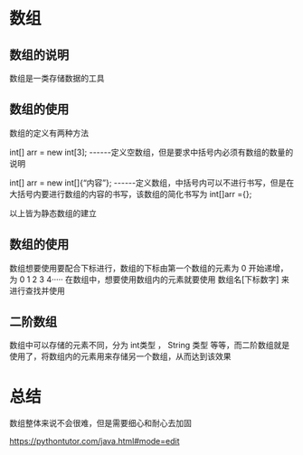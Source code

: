 # 数组
## 数组的说明

数组是一类存储数据的工具

## 数组的使用

数组的定义有两种方法

int[] arr = new int[3];    ------定义空数组，但是要求中括号内必须有数组的数量的说明

int[] arr = new int[]{“内容”};   ------定义数组，中括号内可以不进行书写，但是在大括号内要进行数组的内容的书写，该数组的简化书写为 int[]arr ={};

以上皆为静态数组的建立

## 数组的使用

数组想要使用要配合下标进行，数组的下标由第一个数组的元素为 0 开始递增，为 0 1 2 3 4·····
在数组中，想要使用数组内的元素就要使用  数组名[下标数字]  来进行查找并使用

## 二阶数组

数组中可以存储的元素不同，分为 int类型 ， String 类型 等等，而二阶数组就是使用了，将数组内的元素用来存储另一个数组，从而达到该效果

# 总结

数组整体来说不会很难，但是需要细心和耐心去加固

https://pythontutor.com/java.html#mode=edit